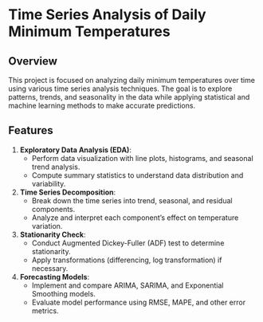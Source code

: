 # Time Series Analysis of Daily Minimum Temperatures

## Overview
This project is focused on analyzing daily minimum temperatures over time using various time series analysis techniques. The goal is to explore patterns, trends, and seasonality in the data while applying statistical and machine learning methods to make accurate predictions.

## Features
1. **Exploratory Data Analysis (EDA)**:
   - Perform data visualization with line plots, histograms, and seasonal trend analysis.
   - Compute summary statistics to understand data distribution and variability.
2. **Time Series Decomposition**:
   - Break down the time series into trend, seasonal, and residual components.
   - Analyze and interpret each component’s effect on temperature variation.
3. **Stationarity Check**:
   - Conduct Augmented Dickey-Fuller (ADF) test to determine stationarity.
   - Apply transformations (differencing, log transformation) if necessary.
4. **Forecasting Models**:
   - Implement and compare ARIMA, SARIMA, and Exponential Smoothing models.
   - Evaluate model performance using RMSE, MAPE, and other error metrics.

